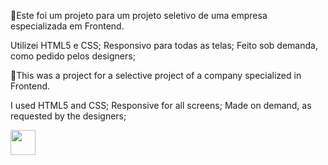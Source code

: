 🎈Este foi um projeto para um projeto seletivo de uma empresa especializada em Frontend.

Utilizei HTML5 e CSS;
Responsivo para todas as telas;
Feito sob demanda, como pedido pelos designers;

🎈This was a project for a selective project of a company specialized in Frontend.

I used HTML5 and CSS;
Responsive for all screens;
Made on demand, as requested by the designers;

<img src="https://media.giphy.com/media/28QCZN6ylVU2UmWOBD/giphy.gif" width="40" height="40" />
